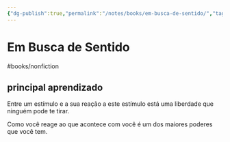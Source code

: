 ```yaml
---
{"dg-publish":true,"permalink":"/notes/books/em-busca-de-sentido/","tags":["books"]}
---
```



# Em Busca de Sentido

#books/nonfiction 

## principal aprendizado

Entre um estímulo e a sua reação a este estímulo está uma liberdade que ninguém pode te tirar.

Como você reage ao que acontece com você é um dos maiores poderes que você tem.
